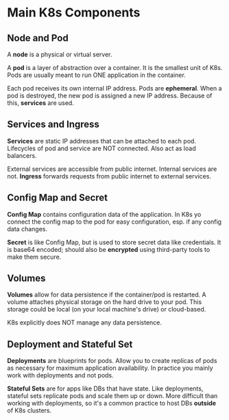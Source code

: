 # Main K8s Components

## Node and Pod

A **node** is a physical or virtual server.

A **pod** is a layer of abstraction over a container. It is the smallest unit of K8s. Pods are usually meant to run ONE application in the container.

Each pod receives its own internal IP address. Pods are **ephemeral**. When a pod is destroyed, the new pod is assigned a new IP address. Because of this, **services** are used.

## Services and Ingress

**Services** are static IP addresses that can be attached to each pod. Lifecycles of pod and service are NOT connected. Also act as load balancers.

External services are accessible from public internet. Internal services are not. **Ingress** forwards requests from public internet to external services.

## Config Map and Secret

**Config Map** contains configuration data of the application. In K8s yo connect the config map to the pod for easy configuration, esp. if any config data changes.

**Secret** is like Config Map, but is used to store secret data like credentials. It is base64 encoded; should also be **encrypted** using third-party tools to make them secure.

## Volumes

**Volumes** allow for data persistence if the container/pod is restarted. A volume attaches physical storage on the hard drive to your pod. This storage could be local (on your local machine's drive) or cloud-based.

K8s explicitly does NOT manage any data persistence.

## Deployment and Stateful Set

**Deployments** are blueprints for pods. Allow you to create replicas of pods as necessary for maximum application availability. In practice you mainly work with deployments and not pods.

**Stateful Sets** are for apps like DBs that have state. Like deployments, stateful sets replicate pods and scale them up or down. More difficult than working with deployments, so it's a common practice to host DBs **outside** of K8s clusters.

